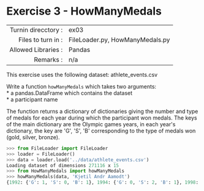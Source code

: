 # Exercise 3 - HowManyMedals

|                         |                    |
| -----------------------:| ------------------ |
|   Turnin direcctory :   |  ex03              |
|   Files to turn in :    |  FileLoader.py, HowManyMedals.py |
|   Allowed Libraries :   |  Pandas            |
|   Remarks :             |  n/a               |

This exercise uses the following dataset: athlete_events.csv

Write a function `howManyMedals` which takes two arguments:  
	* a pandas.DataFrame which contains the dataset  
	* a participant name  

The function returns a dictionary of dictionaries giving the number and type of medals for each year during which the participant won medals.
The keys of the main dictionary are the Olympic games years, in each year's dictionary, the key are 'G', 'S', 'B' corresponding to the type of medals won (gold, silver, bronze).

```python
>>> from FileLoader import FileLoader
>>> loader = FileLoader()
>>> data = loader.load('../data/athlete_events.csv')
Loading dataset of dimensions 271116 x 15
>>> from HowManyMedals import howManyMedals
>>> howManyMedals(data, 'Kjetil Andr Aamodt')
{1992: {'G': 1, 'S': 0, 'B': 1}, 1994: {'G': 0, 'S': 2, 'B': 1}, 1998: {'G': 0, 'S': 0, 'B': 0}, 2002: {'G': 2, 'S': 0, 'B': 0}, 2006: {'G': 1, 'S': 0, 'B': 0}}
```
